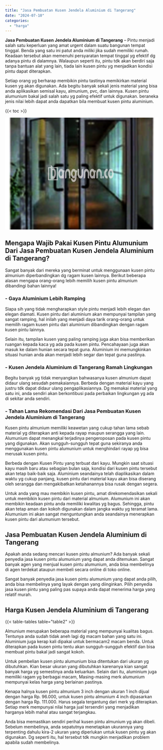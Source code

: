 ```yaml
---
title: "Jasa Pembuatan Kusen Jendela Aluminium di Tangerang"
date: "2024-07-10"
categories: 
  - "harga"
---
```


**Jasa Pembuatan Kusen Jendela Aluminium di Tangerang** – Pintu menjadi salah satu keperluan yang amat urgent dalam suatu bangunan tempat tinggal. Benda yang satu ini patut anda miliki jika sudah memiliki rumah. Keadaan tersebut akan memenuhi persyaratan tempat tinggal yg efektif dg adanya pintu di dalamnya. Walaupun seperti itu, pintu tdk akan berdiri saja tanpa bantuan alat yang lain, tiada lain kusen pintu yg menjadikan kondisi pintu dapat diterapkan.

Setiap orang yg berharap membikin pintu tastinya memikirkan material kusen yg akan digunakan. Ada begitu banyak sekali jenis material yang bisa anda aplikasikan semisal kayu, almunium, pvc, dan lainnya. Kusen pintu alumunium bakal jadi salah satu yg paling efektif untuk digunakan. beraneka jenis nilai lebih dapat anda dapatkan bila membuat kusen pintu aluminium.

{{< toc >}}

![Jasa Pembuatan Kusen Jendela Aluminium di Tangerang](/images/harga-kusen-jendela-alumunium-09.png)

## Mengapa Wajib Pakai Kusen Pintu Alumunium Dari Jasa Pembuatan Kusen Jendela Aluminium di Tangerang?

Sangat banyak dari mereka yang berminat untuk menggunaan kusen pintu almunium diperbandingkan dg ragam kusen lainnya. Berikut beberapa alasan mengapa orang-orang lebih memilih kusen pintu almunium dibandingi bahan lainnya!

### \- Gaya Aluminium Lebih Ramping

Siapa sih yang tidak mengharapkan style pintu menjadi lebih elegan dan elegan diamati. Kusen pintu dari aluminium akan mempunyai tampilan yang sangat ramping, hal inilah yang menjadi daya tarik orang-orang untuk memilih ragam kusen pintu dari aluminium dibandingkan dengan ragam kusen pintu lainnya.

Selain itu, tampilan kusen yang paling ramping juga akan bisa memberikan ruangan kepada kaca yg ada pada kusen pintu. Pencahayaan juga akan masuk ke dalam hunian secara tepat guna. Aluminium ini memungkinkan situasi hunian anda akan menjadi lebih segar dan tepat guna pastinya.

### \- Kusen Jendela Aluminium di Tangerang Ramah Lingkungan

Begitu banyak yg tidak menyangkan bahwasanya kusen almunium dapat didaur ulang sesudah pemakaiannya. Berbeda dengan material kayu yang justru tdk dapat didaur ulang pengaplikasiannya. Dg memakai material yang satu ini, anda sendiri akan berkontibusi pada perbaikan lingkungan yg ada di sekitar anda sendiri.

### \- Tahan Lama Rekomendasi Dari Jasa Pembuatan Kusen Jendela Aluminium di Tangerang

Kusen pintu almunium memiliki keawetan yang cukup tahan lama sebab material yg diterapkan anti kepada rayap maupun serangga yang lain. Alumunium dapat menangkal terjadinya pengeroposan pada kusen pintu yang digunakan. Akan sungguh-sungguh tepat guna sekiranya anda menggunakan kusen pintu alumunium untuk menghindari rayap yg bisa merusak kusen pintu.

Berbeda dengan Kusen Pintu yang terbuat dari kayu. Mungkin saat situasi kayu masih baru atau sebagian bulan saja, kondisi dari kusen pintu tersebut akan tetap baik-baik saja. Aluminium seandainya telah diaplikasikan dalam waktu yg cukup panjang, kusen pintu dari material kayu akan bisa diserang oleh serangga dan mengakibatkan ketahanannya bisa rusak dengan segera.

Untuk anda yang mau membikin kusen pintu, amat direkomendasikan sekali untuk membikin kusen pintu dari material almunium. Alumunium ini akan membikin keadaan pintu anda memiliki kwalitas yg bagus. Sehingga, pintu akan tetap aman dan kokoh digunakan dalam jangka waktu yg teramat lama. Alumunium ini akan sangat menguntungkan anda seandainya menerapkan kusen pintu dari alumunium tersebut.

## Jasa Pembuatan Kusen Jendela Aluminium di Tangerang

Apakah anda sedang mencari kusen pintu almunium? Ada banyak sekali penyedia jasa kusen pintu alumunium yang dapat anda ditemukan. Sangat banyak agen yang menjual kusen pintu alumunium, anda bisa membelinya di agen terdekat ataupun membeli secara online di toko online.

Sangat banyak penyedia jasa kusen pintu alumunium yang dapat anda pilih, anda bisa membelinya yang layak dengan yang diinginkan. Pilih penyedia jasa kusen pintu yang paling pas supaya anda dapat menerima harga yang relatif murah.

## Harga Kusen Jendela Aluminium di Tangerang

{{< table-tables table="table2" >}}

Almunium merupakan beberapa material yang mempunyai kualitas bagus. Tentunya anda sudah tidak aneh lagi dg macam bahan yang satu ini. Aluminium juga kerap kali dipakai untuk bermacam2 macam benda. Untuk diterapkan pada kusen pintu tentu akan sungguh-sungguh efektif dan bisa membuat pintu bakal jadi sangat kokoh.

Untuk pembelian kusen pintu alumunium bisa ditentukan dari ukuran yg dibutuhkan. Kian besar ukuran yang dibutuhkan karenanya kian sangat banyak harga yg semestinya anda keluarkan. Selain dari itu, aluminium juga memiliki ragam yg berbagai macam, Masing-masing merk alumunium mempunyai kelas harga yang berlainan pastinya.

Kenapa halnya kusen pintu almunium 3 inch dengan ukuran 1 inch dijual dengan harga Rp. 96.000, untuk kusen pintu almunium 4 inch dipasarkan dengan harga Rp. 111.000. Harus segala tergantung dari merk yg diterapkan. Setiap merk mempunyai nilai harga jual tersendiri yang menjadikan harganya lebih mahal atau sangat terjangkau.

Anda bisa memastikan sendiri perihal kusen pintu almunium yg akan dibeli. Sebelum membelinya, anda sepatutnya menetapkan ukurannya yang terpenting dahulu kira-2 ukuran yang diperlukan untuk kusen pintu yg akan digunakan. Dg seperti itu, hal tersebut tdk mungkin menjadikan problem apabila sudah membelinya.
